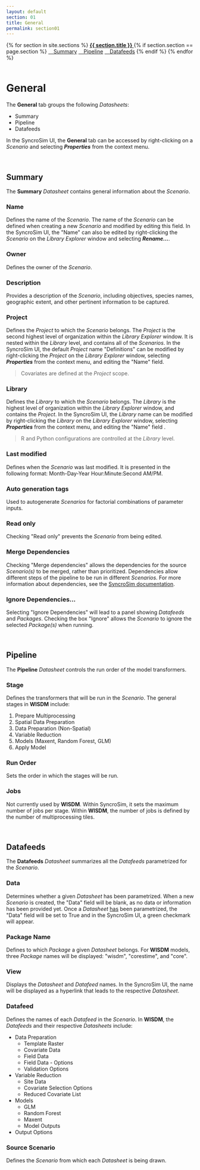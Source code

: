 ```yaml
---
layout: default
section: 01
title: General
permalink: section01
---
```



<!--- Sidebar Navigation Menu --->
<div class="sidenav">
    {% for section in site.sections %}
        <a href="{{site.baseurl}}{{ section.url }}"> <b>{{ section.title }}</b> </a>
        {% if section.section == page.section %}
            <a href="#heading01"> &emsp;Summary</a>
            <a href="#heading02"> &emsp;Pipeline</a>
            <a href="#heading03"> &emsp;Datafeeds</a>
        {% endif %}
    {% endfor %}
</div>
<br>

# **General**

The **General** tab groups the following *Datasheets*:
* Summary
* Pipeline
* Datafeeds

In the SyncroSim UI, the **General** tab can be accessed by right-clicking on a *Scenario* and selecting ***Properties*** from the context menu.

<br>

<p id="heading01"> <h2><b>Summary</b></h2> </p>

The **Summary** *Datasheet* contains general information about the *Scenario*. 

### Name
Defines the name of the *Scenario*. The name of the *Scenario* can be defined when creating a new *Scenario* and modified by editing this field. In the SyncroSim UI, the "Name" can also be edited by right-clicking the *Scenario* on the *Library Explorer* window and selecting ***Rename...***.

### Owner
Defines the owner of the *Scenario*.

### Description
Provides a description of the *Scenario*, including objectives, species names, geographic extent, and other pertinent information to be captured.

### Project
Defines the *Project* to which the *Scenario* belongs. The *Project* is the second highest level of organization within the *Library Explorer* window. It is nested within the *Library* level, and contains all of the *Scenarios*. In the SyncroSim UI, the default *Project* name "Definitions" can be modified by right-clicking the *Project* on the *Library Explorer* window, selecting ***Properties*** from the context menu, and editing the "Name" field. 
> Covariates are defined at the *Project* scope.

### Library
Defines the *Library* to which the *Scenario* belongs. The *Library* is the highest level of organization within the *Library Explorer* window, and contains the *Project*. In the SyncroSim UI, the *Library* name can be modified by right-clicking the *Library* on the *Library Explorer* window, selecting ***Properties*** from the context menu, and editing the "Name" field .
> R and Python configurations are controlled at the *Library* level.

### Last modified
Defines when the *Scenario* was last modified. It is presented in the following format: Month-Day-Year Hour:Minute:Second AM/PM. 

### Auto generation tags
Used to autogenerate *Scenarios* for factorial combinations of parameter inputs.

### Read only
Checking "Read only" prevents the *Scenario* from being edited. 

### Merge Dependencies
Checking "Merge dependencies" allows the dependencies for the source *Scenario(s)* to be merged, rather than prioritized. Dependencies allow different steps of the pipeline to be run in different *Scenarios*. For more information about dependencies, see the [SyncroSim documentation](https://docs.syncrosim.com/how_to_guides/properties_dependencies.html).

### Ignore Dependencies...
Selecting "Ignore Dependencies" will lead to a panel showing *Datafeeds* and *Packages*. Checking the box "Ignore" allows the *Scenario* to ignore the selected *Package(s)* when running. 

<br>

<p id="heading02"> <h2><b>Pipeline</b></h2> </p>

The **Pipeline** *Datasheet* controls the run order of the model transformers. 

### Stage
Defines the transformers that will be run in the *Scenario*. The general stages in **WISDM** include:
1. Prepare Multiprocessing
2. Spatial Data Preparation
3. Data Preparation (Non-Spatial)
4. Variable Reduction
5. Models (Maxent, Random Forest, GLM)
6. Apply Model

### Run Order
Sets the order in which the stages will be run.

### Jobs
Not currently used by **WISDM**. Within SyncroSim, it sets the maximum number of jobs per stage. Within **WISDM**, the number of jobs is defined by the number of multiprocessing tiles. 

<br>

<p id="heading03"> <h2><b>Datafeeds</b></h2> </p>

The **Datafeeds** *Datasheet* summarizes all the *Datafeeds* parametrized for the *Scenario*. 

### Data
Determines whether a given *Datasheet* has been parametrized. When a new *Scenario* is created, the "Data" field will be blank, as no data or information has been provided yet. Once a *Datasheet* <u>has</u> been parametrized, the "Data" field will be set to True and in the SyncroSim UI, a green checkmark will appear.

### Package Name
Defines to which *Package* a given *Datasheet* belongs. For **WISDM** models, three *Package* names will be displayed: "wisdm", "corestime", and "core".

### View
Displays the *Datasheet* and *Datafeed* names. In the SyncroSim UI, the name will be displayed as a hyperlink that leads to the respective *Datasheet*. 

### Datafeed
Defines the names of each *Datafeed* in the *Scenario*. In **WISDM**, the *Datafeeds* and their respective *Datasheets* include:
* Data Preparation
    * Template Raster
    * Covariate Data
    * Field Data
    * Field Data - Options
    * Validation Options
* Variable Reduction
    * Site Data
    * Covariate Selection Options
    * Reduced Covariate List
* Models
    * GLM
    * Random Forest
    * Maxent
    * Model Outputs
* Output Options

### Source Scenario
Defines the *Scenario* from which each *Datasheet* is being drawn. 

<br>
